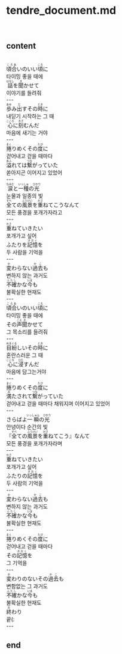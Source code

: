 <h1>tendre_document.md</h1><br>
<h2>content</h2><br>
<ruby>頃合<rt>ころあ</rt></ruby>いのいい<ruby>頃<rt>ころ</rt></ruby>に<br>
타이밍 좋을 때에<br>
<ruby>話<rt>はなし</rt></ruby>を<ruby>聞<rt>き</rt></ruby>かせて<br>
이야기를 들려줘<br>
---<br>
<ruby>歩<rt>あゆ</rt></ruby>み<ruby>出<rt>だ</rt></ruby>すその<ruby>時<rt>とき</rt></ruby>に<br>
내딛기 시작하는 그 때<br>
<ruby>心<rt>こころ</rt></ruby>に<ruby>刻<rt>きざ</rt></ruby>むんだ<br>
마음에 새기는 거야<br>
---<br>
<ruby>捲<rt>まく</rt></ruby>りめくその<ruby>度<rt>たび</rt></ruby>に<br>
걷어내고 걷을 때마다 <br>
<ruby>溢<rt>あふ</rt></ruby>れては<ruby>繋<rt>つな</rt></ruby>がっていた<br>
쏟아지곤 이어지고 있었어<br>
---<br>
<ruby>涙<rt>なみだ</rt></ruby>と<ruby>一種<rt>いっしゅ</rt></ruby>の<ruby>光<rt>ひかり</rt></ruby><br>
눈물과 일종의 빛<br>
<ruby>全<rt>すべ</rt></ruby>ての<ruby>風景<rt>ふうけい</rt></ruby>を<ruby>重<rt>かさ</rt></ruby>ねてこうなんて<br>
모든 풍경을 포개가자라고<br>
---<br>
<ruby>重<rt>かさ</rt></ruby>ねていきたい<br>
포개가고 싶어<br>
ふたりを<ruby>記憶<rt>きおく</rt></ruby>を<br>
두 사람을 기억을<br>
---<br>
<ruby>変<rt>か</rt></ruby>わらない<ruby>過去<rt>かこ</rt></ruby>も<br>
변하지 않는 과거도<br>
<ruby>不確<rt>ふたし</rt></ruby>かな<ruby>今<rt>いま</rt></ruby>も<br>
불확실한 현재도<br>
---<br>
<ruby>頃合<rt>ころあ</rt></ruby>いのいい<ruby>頃<rt>ころ</rt></ruby>に<br>
타이밍 좋을 때에<br>
その<ruby>声<rt>こえ</rt></ruby><ruby>聞<rt>き</rt></ruby>かせて<br>
그 목소리를 들려줘<br>
---<br>
<ruby>目紛<rt>めまぐる</rt></ruby>しいその<ruby>時<rt>とき</rt></ruby>に<br>
혼란스러운 그 때<br>
<ruby>心<rt>こころ</rt></ruby>に<ruby>浸<rt>ひた</rt></ruby>すんだ<br>
마음에 담그는거야<br>
---<br>
<ruby>捲<rt>まく</rt></ruby>りめくその<ruby>度<rt>たび</rt></ruby>に<br>
<ruby>満<rt>み</rt></ruby>たされて<ruby>繋<rt>つな</rt></ruby>がっていた<br>
걷어내고 걷을 때마다 채워지며 이어지고 있었어<br>
---<br>
さらばよ<ruby>一瞬<rt>いっしゅん</rt></ruby>の<ruby>光<rt>ひかり</rt></ruby><br>
안녕이다 순간의 빛<br>
『<ruby>全<rt>すべ</rt></ruby>ての<ruby>風景<rt>ふうけい</rt></ruby>を<ruby>重<rt>かさ</rt></ruby>ねてこう』なんて<br>
모든 풍경을 포개가자라며<br>
---<br>
<ruby>重<rt>かさ</rt></ruby>ねていきたい<br>
포개가고 싶어<br>
ふたりの<ruby>記憶<rt>きおく</rt></ruby>を<br>
두 사람의 기억을<br>
---<br>
<ruby>変<rt>か</rt></ruby>わらない<ruby>過去<rt>かこ</rt></ruby>も<br>
변하지 않는 과거도<br>
<ruby>不確<rt>ふたし</rt></ruby>かな<ruby>今<rt>いま</rt></ruby>も<br>
불확실한 현재도<br>
---<br>
<ruby>捲<rt>まく</rt></ruby>りめくその<ruby>度<rt>たび</rt></ruby>に<br>
걷어내고 걷을 때마다<br>
その<ruby>記憶<rt>きおく</rt></ruby>を<br>
그 기억을<br>
---<br>
<ruby>変<rt>か</rt></ruby>わりのないその<ruby>過去<rt>かこ</rt></ruby>も<br>
변함없는 그 과거도<br>
<ruby>不確<rt>ふたし</rt></ruby>かな<ruby>今<rt>いま</rt></ruby>も<br>
불확실한 현재도<br>
<ruby>終<rt>お</rt></ruby>わり<br>
끝(:<br>
---<br>
<h2>end</h2><br>